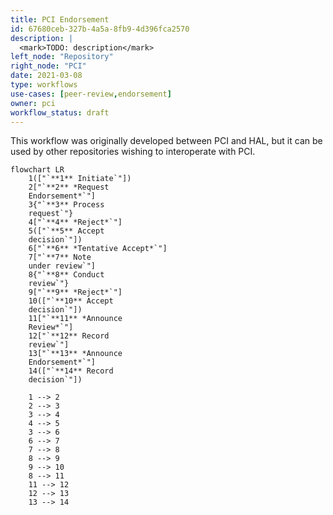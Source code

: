 ```yaml
---
title: PCI Endorsement
id: 67680ceb-327b-4a5a-8fb9-4d396fca2570
description: |
  <mark>TODO: description</mark>
left_node: "Repository"
right_node: "PCI"
date: 2021-03-08
type: workflows
use-cases: [peer-review,endorsement]
owner: pci
workflow_status: draft
---
```


This workflow was originally developed between PCI and HAL, but it can be used by other repositories wishing to interoperate with PCI.

```mermaid
flowchart LR
    1(["`**1** Initiate`"])
    2["`**2** *Request
    Endorsement*`"]
    3{"`**3** Process
    request`"}
    4["`**4** *Reject*`"]
    5(["`**5** Accept
    decision`"])
    6["`**6** *Tentative Accept*`"]
    7["`**7** Note
    under review`"]
    8{"`**8** Conduct
    review`"}
    9["`**9** *Reject*`"]
    10(["`**10** Accept
    decision`"])
    11["`**11** *Announce
    Review*`"]
    12["`**12** Record
    review`"]
    13["`**13** *Announce
    Endorsement*`"]
    14(["`**14** Record
    decision`"])
    
    1 --> 2
    2 --> 3
    3 --> 4
    4 --> 5
    3 --> 6
    6 --> 7
    7 --> 8
    8 --> 9
    9 --> 10
    8 --> 11
    11 --> 12
    12 --> 13
    13 --> 14
```
